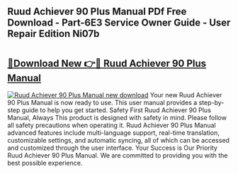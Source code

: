 ## Ruud Achiever 90 Plus Manual PDf Free Download - Part-6E3 Service Owner Guide - User Repair Edition Ni07b

# <h2><a href="http://bc63346.oget.top/?id=Ruud+Achiever+90+Plus+Manual">🔗Download New 👉🔴 Ruud Achiever 90 Plus Manual</a></h2>

[![Ruud Achiever 90 Plus Manual new download](https://i.imgur.com/5g1atiW.png)](http://bc63346.oget.top/?id=Ruud+Achiever+90+Plus+Manual)
Your new Ruud Achiever 90 Plus Manual is now ready to use. This user manual provides a step-by-step guide to help you get started. Safety First Ruud Achiever 90 Plus Manual, Always This product is designed with safety in mind. Please follow all safety precautions when operating it. Ruud Achiever 90 Plus Manual advanced features include multi-language support, real-time translation, customizable settings, and automatic syncing, all of which can be accessed and customized through the user interface. Your Success is Our Priority Ruud Achiever 90 Plus Manual. We are committed to providing you with the best possible experience.
